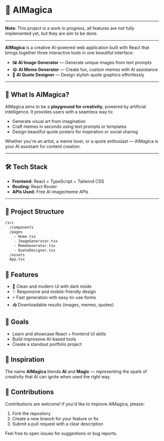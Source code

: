 # 🎨 AIMagica

---

**Note**: This project is a work in progress, all features are not fully implemented yet, but they are aim to be done.

---

**AIMagica** is a creative AI-powered web application built with React that brings together three interactive tools in one beautiful interface:

- 🖼️ **AI Image Generator** — Generate unique images from text prompts
- 😂 **AI Meme Generator** — Create fun, custom memes with AI assistance
- 💬 **AI Quote Designer** — Design stylish quote graphics effortlessly

---

## 🚀 What Is AIMagica?

AIMagica aims to be a **playground for creativity**, powered by artificial intelligence. It provides users with a seamless way to:

- Generate visual art from imagination
- Craft memes in seconds using text prompts or templates
- Design beautiful quote posters for inspiration or social sharing

Whether you're an artist, a meme lover, or a quote enthusiast — AIMagica is your AI assistant for content creation.

---

## 🛠️ Tech Stack

- **Frontend:** React + TypeScript + Tailwind CSS
- **Routing:** React Router
- **APIs Used:** Free AI image/meme APIs

---

## 📁 Project Structure

```bash
/src
  /components
  /pages
    - Home.tsx
    - ImageGenerator.tsx
    - MemeGenerator.tsx
    - QuoteDesigner.tsx
  /assets
  App.tsx
```

## 🌟 Features
- 🎨 Clean and modern UI with dark mode
- ✨ Responsive and mobile-friendly design
- ⚡ Fast generation with easy-to-use forms
- 📥 Downloadable results (images, memes, quotes)

## 📌 Goals
- Learn and showcase React + frontend UI skills
- Build impressive AI-based tools
- Create a standout portfolio project

## 🧠 Inspiration
The name **AIMagica** blends **AI** and **Magic** — representing the spark of creativity that AI can ignite when used the right way.


## 🤝 Contributions

Contributions are welcome! If you'd like to improve AIMagica, please:

1. Fork the repository
2. Create a new branch for your feature or fix
3. Submit a pull request with a clear description

Feel free to open issues for suggestions or bug reports.